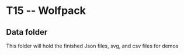 # T15 -- Wolfpack


## Data folder

This folder will hold the finished Json files, svg,
and csv files for demos